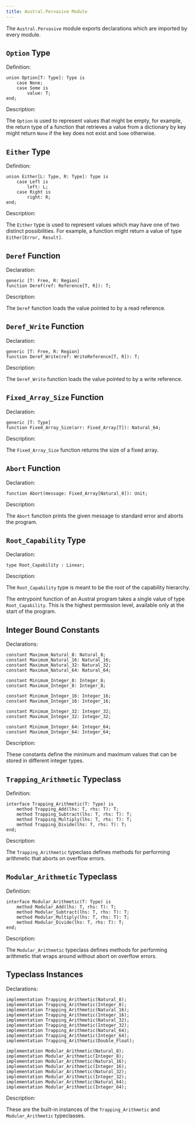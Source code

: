 ```yaml
---
title: Austral.Pervasive Module
---
```


The `Austral.Pervasive` module exports declarations which are imported by every module.

## `Option` Type

Definition:

```
union Option[T: Type]: Type is
    case None;
    case Some is
        value: T;
end;
```

Description:

The `Option` is used to represent values that might be empty, for example, the
return type of a function that retrieves a value from a dictionary by key might
return `None` if the key does not exist and `Some` otherwise.

## `Either` Type

Definition:

```
union Either[L: Type, R: Type]: Type is
    case Left is
        left: L;
    case Right is
        right: R;
end;
```

Description:

The `Either` type is used to represent values which may have one of two distinct
possibilities. For example, a function might return a value of type
`Either[Error, Result]`.

## `Deref` Function

Declaration:

```
generic [T: Free, R: Region]
function Deref(ref: Reference[T, R]): T;
```

Description:

The `Deref` function loads the value pointed to by a read reference.

## `Deref_Write` Function

Declaration:

```
generic [T: Free, R: Region]
function Deref_Write(ref: WriteReference[T, R]): T;
```

Description:

The `Deref_Write` function loads the value pointed to by a write reference.

## `Fixed_Array_Size` Function

Declaration:

```
generic [T: Type]
function Fixed_Array_Size(arr: Fixed_Array[T]): Natural_64;
```

Description:

The `Fixed_Array_Size` function returns the size of a fixed array.

## `Abort` Function

Declaration:

```
function Abort(message: Fixed_Array[Natural_8]): Unit;
```

Description:

The `Abort` function prints the given message to standard error and aborts the
program.

## `Root_Capability` Type

Declaration:

```
type Root_Capability : Linear;
```

Description:

The `Root_Capability` type is meant to be the root of the capability hierarchy.

The entrypoint function of an Austral program takes a single value of type
`Root_Capability`. This is the highest permission level, available only at the
start of the program.

## Integer Bound Constants

Declarations:

```
constant Maximum_Natural_8: Natural_8;
constant Maximum_Natural_16: Natural_16;
constant Maximum_Natural_32: Natural_32;
constant Maximum_Natural_64: Natural_64;

constant Minimum_Integer_8: Integer_8;
constant Maximum_Integer_8: Integer_8;

constant Minimum_Integer_16: Integer_16;
constant Maximum_Integer_16: Integer_16;

constant Minimum_Integer_32: Integer_32;
constant Maximum_Integer_32: Integer_32;

constant Minimum_Integer_64: Integer_64;
constant Maximum_Integer_64: Integer_64;
```

Description:

These constants define the minimum and maximum values that can be stored in
different integer types.

## `Trapping_Arithmetic` Typeclass

Definition:

```
interface Trapping_Arithmetic(T: Type) is
    method Trapping_Add(lhs: T, rhs: T): T;
    method Trapping_Subtract(lhs: T, rhs: T): T;
    method Trapping_Multiply(lhs: T, rhs: T): T;
    method Trapping_Divide(lhs: T, rhs: T): T;
end;
```

Description:

The `Trapping_Arithmetic` typeclass defines methods for performing arithmetic
that aborts on overflow errors.

## `Modular_Arithmetic` Typeclass

Definition:

```
interface Modular_Arithmetic(T: Type) is
    method Modular_Add(lhs: T, rhs: T): T;
    method Modular_Subtract(lhs: T, rhs: T): T;
    method Modular_Multiply(lhs: T, rhs: T): T;
    method Modular_Divide(lhs: T, rhs: T): T;
end;
```

Description:

The `Modular_Arithmetic` typeclass defines methods for performing arithmetic
that wraps around without abort on overflow errors.

## Typeclass Instances

Declarations:

```
implementation Trapping_Arithmetic(Natural_8);
implementation Trapping_Arithmetic(Integer_8);
implementation Trapping_Arithmetic(Natural_16);
implementation Trapping_Arithmetic(Integer_16);
implementation Trapping_Arithmetic(Natural_32);
implementation Trapping_Arithmetic(Integer_32);
implementation Trapping_Arithmetic(Natural_64);
implementation Trapping_Arithmetic(Integer_64);
implementation Trapping_Arithmetic(Double_Float);

implementation Modular_Arithmetic(Natural_8);
implementation Modular_Arithmetic(Integer_8);
implementation Modular_Arithmetic(Natural_16);
implementation Modular_Arithmetic(Integer_16);
implementation Modular_Arithmetic(Natural_32);
implementation Modular_Arithmetic(Integer_32);
implementation Modular_Arithmetic(Natural_64);
implementation Modular_Arithmetic(Integer_64);
```

Description:

These are the built-in instances of the `Trapping_Arithmetic` and
`Modular_Arithmetic` typeclasses.
